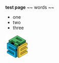 **test page**
~~ words ~~
- one
- two
- three

![](https://raw.githubusercontent.com/RSE-Sheffield/RSE-Sheffield.github.io/master/assets/images/logo/rse-logoonly-stroke-small.png)